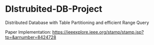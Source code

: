 # DIstrubited-DB-Project
Distributed Database with Table Partitioning and efficient Range Query 

Paper Implementation:
https://ieeexplore.ieee.org/stamp/stamp.jsp?tp=&arnumber=8424728
